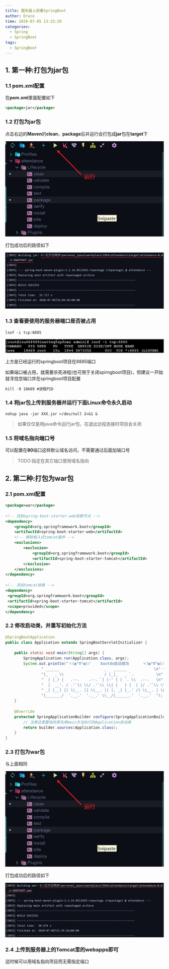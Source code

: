 ```yaml
---
title: 服务器上部署SpringBoot
author: Draco
time: 2020-07-05 13:33:29
categories: 
  - Spring
  - SpringBoot
tags: 
  - SpringBoot
---
```






## 1. 第一种:打包为jar包



### 1.1 pom.xml配置

在**pom.xml**里面配置如下

```xml
<package>jar</package>
```



### 1.2 打包为jar包



点击右边的**Maven**的**clean**，**package**后并运行会打包成**jar**包在**target**下

![har开始打包](./images/Server-deployment-SpringBoot/jar_start_pack.jpg)



打包成功后的路径如下

![jar打包成功](./images/Server-deployment-SpringBoot/jar_pack_succes.jpg)





### 1.3 查看要使用的服务器端口是否被占用

```shell
lsof -i tcp:8885
```

![查看端口](./images/Server-deployment-SpringBoot/view_port.jpg)

上方是已经运行的springboot项目在8885端口

如果端口被占用，就需要杀死进程(也可用于关闭spirngboot项目)，但建议一开始就寻找空端口并在springboot项目配置

```shell
kill -9 18689 #进程PID
```



### 1.4 将jar包上传到服务器并运行下面Linux命令永久启动

```shell
nohup java -jar XXX.jar >/dev/null 2>&1 &
```

> 如果仅仅是用java命令运行jar包，在退出远程连接时项目会关闭



### 1.5 将域名指向端口号

可以配置在**80**端口这样默认域名访问，不需要通过后面加端口号



> TODO:指定在其它端口使用域名指向





## 2. 第二种:打包为war包



### 2.1 pom.xml配置



```xml
<package>war</package>

<!-- 找到spring-boot-starter-web依赖节点 -->
<dependency>
    <groupId>org.springframework.boot</groupId>
    <artifactId>spring-boot-starter-web</artifactId>
    <!-- 移除嵌入式tomcat插件 -->
    <exclusions>
        <exclusion>
            <groupId>org.springframework.boot</groupId>
            <artifactId>spring-boot-starter-tomcat</artifactId>
        </exclusion>
    </exclusions>
</dependency>

<!-- 添加tomcat依赖 -->
<dependency>
 <groupId>org.springframework.boot</groupId>
 <artifactId>spring-boot-starter-tomcat</artifactId>
 <scope>provided</scope>
</dependency>

```



### 2.2 修改启动类，并重写初始化方法



```java
@SpringBootApplication
public class Application extends SpringBootServletInitializer {

    public static void main(String[] args) {
        SpringApplication.run(Application.class, args);
        System.out.println("ヾ(◍°∇°◍)ﾉﾞ    bootdo启动成功      ヾ(◍°∇°◍)ﾉﾞ\n" +
                " ______                    _   ______            \n" +
                "|_   _ \\                  / |_|_   _ `.          \n" +
                "  | |_) |   .--.    .--. `| |-' | | `. \\  .--.   \n" +
                "  |  __'. / .'`\\ \\/ .'`\\ \\| |   | |  | |/ .'`\\ \\ \n" +
                " _| |__) || \\__. || \\__. || |, _| |_.' /| \\__. | \n" +
                "|_______/  '.__.'  '.__.' \\__/|______.'  '.__.'  ");
    }

    @Override
    protected SpringApplicationBuilder configure(SpringApplicationBuilder builder) {
        // 注意这里要指向原先用main方法执行的Application启动类
        return builder.sources(Application.class);
    }
}
```



### 2.3 打包为war包

与上面相同

![jar开始打包](./images/Server-deployment-SpringBoot/jar_start_pack.jpg)



打包成功后的路径如下

![war打包成功](./images/Server-deployment-SpringBoot/war_pack_success.jpg)



### 2.4 上传到服务器上的Tomcat里的webapps即可

这时候可以用域名指向项目而无需指定端口

